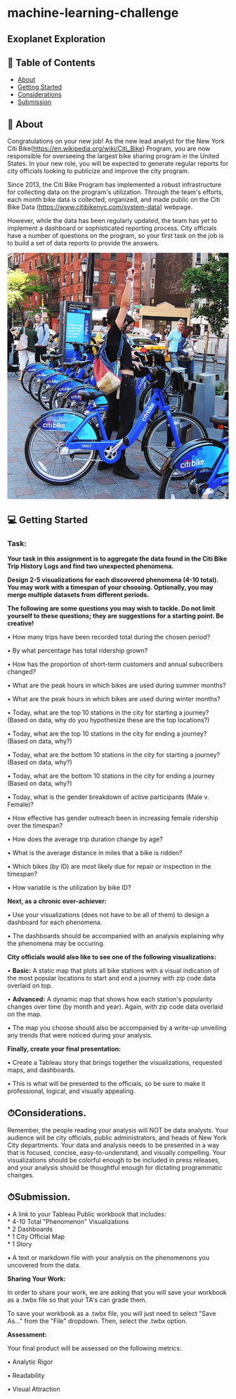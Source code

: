# machine-learning-challenge
## Exoplanet Exploration

## 📝 Table of Contents

- [About](#about)
- [Getting Started](#getting_started)
- [Considerations](#considerations)
- [Submission](#submission)

## 🧐 About <a name = "about"></a>
Congratulations on your new job! As the new lead analyst for the New York Citi Bike(https://en.wikipedia.org/wiki/Citi_Bike) Program, you are now responsible for overseeing the largest bike sharing program in the United States. In your new role, you will be expected to generate regular reports for city officials looking to publicize and improve the city program.

Since 2013, the Citi Bike Program has implemented a robust infrastructure for collecting data on the program's utilization. Through the team's efforts, each month bike data is collected, organized, and made public on the Citi Bike Data (https://www.citibikenyc.com/system-data) webpage.

However, while the data has been regularly updated, the team has yet to implement a dashboard or sophisticated reporting process. City officials have a number of questions on the program, so your first task on the job is to build a set of data reports to provide the answers.

![Bar Chart](https://github.com/parastoorazavi/Tableau-challenge/blob/main/Images/station-bikes.jpg)


## 💻 Getting Started <a name = "getting_started"></a>

### Task: <br>

**Your task in this assignment is to aggregate the data found in the Citi Bike Trip History Logs and find two unexpected phenomena.**

**Design 2-5 visualizations for each discovered phenomena (4-10 total). You may work with a timespan of your choosing. Optionally, you may merge multiple datasets from different periods.**

**The following are some questions you may wish to tackle. Do not limit yourself to these questions; they are suggestions for a starting point. Be creative!**

•	How many trips have been recorded total during the chosen period?

•	By what percentage has total ridership grown?

•	How has the proportion of short-term customers and annual subscribers changed?

•	What are the peak hours in which bikes are used during summer months?

•	What are the peak hours in which bikes are used during winter months?

•	Today, what are the top 10 stations in the city for starting a journey? (Based on data, why do you hypothesize these are the top locations?)

•	Today, what are the top 10 stations in the city for ending a journey? (Based on data, why?)

•	Today, what are the bottom 10 stations in the city for starting a journey? (Based on data, why?)

•	Today, what are the bottom 10 stations in the city for ending a journey (Based on data, why?)

•	Today, what is the gender breakdown of active participants (Male v. Female)?

•	How effective has gender outreach been in increasing female ridership over the timespan?

•	How does the average trip duration change by age?

•	What is the average distance in miles that a bike is ridden?

•	Which bikes (by ID) are most likely due for repair or inspection in the timespan?

•	How variable is the utilization by bike ID?

**Next, as a chronic over-achiever:**

•	Use your visualizations (does not have to be all of them) to design a dashboard for each phenomena.

•	The dashboards should be accompanied with an analysis explaining why the phenomena may be occuring.


**City officials would also like to see one of the following visualizations:**

• **Basic:** 
A static map that plots all bike stations with a visual indication of the most popular locations to start and end a journey with zip code data overlaid on top.

• **Advanced:** 
A dynamic map that shows how each station's popularity changes over time (by month and year). Again, with zip code data overlaid on the map.

•	The map you choose should also be accompanied by a write-up unveiling any trends that were noticed during your analysis.

**Finally, create your final presentation:**

•	Create a Tableau story that brings together the visualizations, requested maps, and dashboards.

•	This is what will be presented to the officials, so be sure to make it professional, logical, and visually appealing.


## ⏱Considerations. <a name = "considerations"></a>

Remember, the people reading your analysis will NOT be data analysts. Your audience will be city officials, public administrators, and heads of New York City departments. Your data and analysis needs to be presented in a way that is focused, concise, easy-to-understand, and visually compelling. Your visualizations should be colorful enough to be included in press releases, and your analysis should be thoughtful enough for dictating programmatic changes.


## ⏱Submission. <a name = "submission"></a>

•	A link to your Tableau Public workbook that includes: <br>
    * 4-10 Total "Phenomenon" Visualizations <br>
    * 2 Dashboards <br>
    * 1 City Official Map <br>
    * 1 Story <br>

•	A text or markdown file with your analysis on the phenomenons you uncovered from the data.



**Sharing Your Work:** <br>

In order to share your work, we are asking that you will save your workbook as a .twbx file so that your TA's can grade them.

To save your workbook as a .twbx file, you will just need to select "Save As..." from the "File" dropdown. Then, select the .twbx option.

**Assessment:** <br>

Your final product will be assessed on the following metrics:

•	Analytic Rigor

•	Readability

•	Visual Attraction
